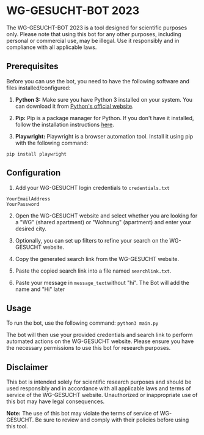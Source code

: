 # WG-GESUCHT-BOT 2023

The WG-GESUCHT-BOT 2023 is a tool designed for scientific purposes only. Please note that using this bot for any other purposes, including personal or commercial use, may be illegal. Use it responsibly and in compliance with all applicable laws.

## Prerequisites

Before you can use the bot, you need to have the following software and files installed/configured:

1. **Python 3:** Make sure you have Python 3 installed on your system. You can download it from [Python's official website](https://www.python.org/downloads/).

2. **Pip:** Pip is a package manager for Python. If you don't have it installed, follow the installation instructions [here](https://pip.pypa.io/en/stable/installation/).

3. **Playwright:** Playwright is a browser automation tool. Install it using pip with the following command:

```
pip install playwright
```


## Configuration

1. Add your WG-GESUCHT login credentials to `credentials.txt`

```
YourEmailAddress
YourPassword
```


2. Open the WG-GESUCHT website and select whether you are looking for a "WG" (shared apartment) or "Wohnung" (apartment) and enter your desired city.

3. Optionally, you can set up filters to refine your search on the WG-GESUCHT website.

4. Copy the generated search link from the WG-GESUCHT website.

5. Paste the copied search link into a file named `searchlink.txt`.
6. Paste your message in `message_text`without "hi". The Bot will add the name and "Hi" later

## Usage

To run the bot, use the following command:
```python3 main.py```


The bot will then use your provided credentials and search link to perform automated actions on the WG-GESUCHT website. Please ensure you have the necessary permissions to use this bot for research purposes.

## Disclaimer

This bot is intended solely for scientific research purposes and should be used responsibly and in accordance with all applicable laws and terms of service of the WG-GESUCHT website. Unauthorized or inappropriate use of this bot may have legal consequences.

**Note:** The use of this bot may violate the terms of service of WG-GESUCHT. Be sure to review and comply with their policies before using this tool.
